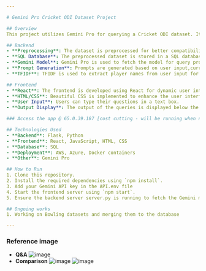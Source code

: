 ```yaml
---

# Gemini Pro Cricket ODI Dataset Project

## Overview
This project utilizes Gemini Pro for querying a Cricket ODI dataset. It includes backend preprocessing tasks, SQL database integration, and frontend development for user interaction.

## Backend
- **Preprocessing**: The dataset is preprocessed for better compatibility with Gemini Pro.
- **SQL Database**: The preprocessed dataset is stored in a SQL database for easy access.
- **Gemini Model**: Gemini Pro is used to fetch the model for query processing.
- **Prompt Generation**: Prompts are generated based on user input,currently focusing on batting and batting stats.
- **TFIDF**: TFIDF is used to extract player names from user input for more accurate queries.

## Frontend
- **React**: The frontend is developed using React for dynamic user interaction.
- **HTML/CSS**: Beautiful CSS is implemented to enhance the user interface.
- **User Input**: Users can type their questions in a text box.
- **Output Display**: The output of the queries is displayed below the text box for easy readability.

### Access the app @ 65.0.39.187 [cost cutting - will be running when needed for demo]

## Technologies Used
- **Backend**: Flask, Python
- **Frontend**: React, JavaScript, HTML, CSS
- **Database**: SQL
- **Deployment**: AWS, Azure, Docker containers
- **Other**: Gemini Pro

## How to Run
1. Clone this repository.
2. Install the required dependencies using `npm install`.
3. Add your Gemini API key in the API.env file
4. Start the frontend server using `npm start`.
5. Ensure the backend server server.py is running to fetch the Gemini model and process queries.

## Ongoing works
1. Working on Bowling datasets and merging them to the database

---
```

### Reference image
- **Q&A**
![image](https://github.com/edithram23/ODI_Analysis/assets/106003437/f9c98c11-549e-4921-89ce-df344ddb9f9b)
- **Comparison**
![image](https://github.com/user-attachments/assets/c13779b9-017f-417b-bfc1-3cdaa9e934d9)
![image](https://github.com/user-attachments/assets/c0cdf296-5588-441e-bb07-316d23204eee)
